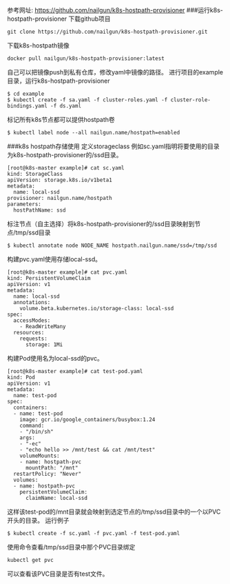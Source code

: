参考网址: https://github.com/nailgun/k8s-hostpath-provisioner
###运行k8s-hostpath-provisioner
下载github项目
```
git clone https://github.com/nailgun/k8s-hostpath-provisioner.git
```
下载k8s-hostpath镜像
```
docker pull nailgun/k8s-hostpath-provisioner:latest
```
自己可以把镜像push到私有仓库，修改yaml中镜像的路径。
进行项目的example目录，运行k8s-hostpath-provisioner
```
$ cd example
$ kubectl create -f sa.yaml -f cluster-roles.yaml -f cluster-role-bindings.yaml -f ds.yaml
```
标记所有k8s节点都可以提供hostpath卷
```
$ kubectl label node --all nailgun.name/hostpath=enabled
```
###k8s hostpath存储使用
定义storageclass
例如sc.yaml指明将要使用的目录为k8s-hostpath-provisioner的/ssd目录。
```
[root@k8s-master example]# cat sc.yaml
kind: StorageClass
apiVersion: storage.k8s.io/v1beta1
metadata:
  name: local-ssd
provisioner: nailgun.name/hostpath
parameters:
  hostPathName: ssd
```
标注节点（自主选择）将k8s-hostpath-provisioner的/ssd目录映射到节点/tmp/ssd目录
```
$ kubectl annotate node NODE_NAME hostpath.nailgun.name/ssd=/tmp/ssd
```
构建pvc.yaml使用存储local-ssd。
```
[root@k8s-master example]# cat pvc.yaml
kind: PersistentVolumeClaim
apiVersion: v1
metadata:
  name: local-ssd
  annotations:
    volume.beta.kubernetes.io/storage-class: local-ssd
spec:
  accessModes:
    - ReadWriteMany
  resources:
    requests:
      storage: 1Mi
```
构建Pod使用名为local-ssd的pvc。
```
[root@k8s-master example]# cat test-pod.yaml 
kind: Pod
apiVersion: v1
metadata:
  name: test-pod
spec:
  containers:
  - name: test-pod
    image: gcr.io/google_containers/busybox:1.24
    command:
    - "/bin/sh"
    args:
    - "-ec"
    - "echo hello >> /mnt/test && cat /mnt/test"
    volumeMounts:
    - name: hostpath-pvc
      mountPath: "/mnt"
  restartPolicy: "Never"
  volumes:
  - name: hostpath-pvc
    persistentVolumeClaim:
      claimName: local-ssd
```
这样该test-pod的/mnt目录就会映射到选定节点的/tmp/ssd目录中的一个以PVC开头的目录。
运行例子
```
$ kubectl create -f sc.yaml -f pvc.yaml -f test-pod.yaml
```
使用命令查看/tmp/ssd目录中那个PVC目录绑定
```
kubectl get pvc
```
可以查看该PVC目录是否有test文件。